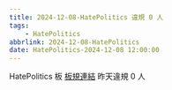 ```yaml
---
title: 2024-12-08-HatePolitics 違規 0 人
tags:
    - HatePolitics
abbrlink: 2024-12-08-HatePolitics
date: HatePolitics-2024-12-08 12:00:00
---
```

HatePolitics 板 [板規連結](https://www.ptt.cc/bbs/HatePolitics/M.1617115262.A.D60.html)
昨天違規 0 人
